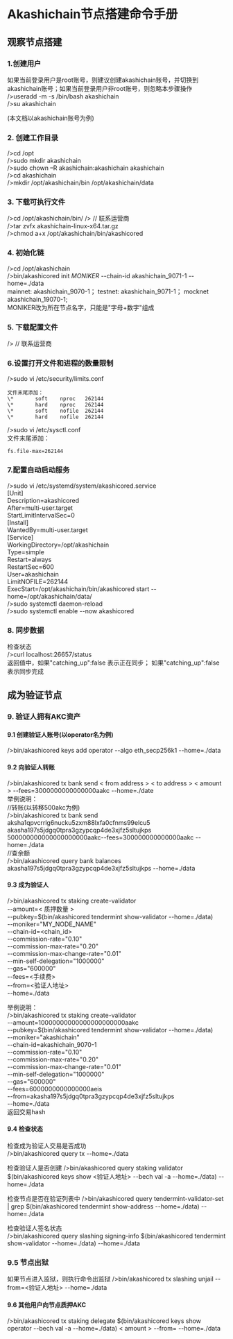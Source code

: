 # Akashichain节点搭建命令手册

## 观察节点搭建
### 1.创建用户
如果当前登录用户是root账号，则建议创建akashichain账号，并切换到akashichain账号；如果当前登录用户非root账号，则忽略本步骤操作  
/>useradd -m -s /bin/bash akashichain  
/>su akashichain  
  
(本文档以akashichain账号为例)  
  
### 2. 创建工作目录
/>cd /opt  
/>sudo mkdir akashichain  
/>sudo chown –R akashichain:akashichain akashichain  
/>cd akashichain  
/>mkdir /opt/akashichain/bin /opt/akashichain/data  
  
### 3. 下载可执行文件
/>cd /opt/akashichain/bin/ 
/> // 联系运营商  
/>tar zvfx akashichain-linux-x64.tar.gz  
/>chmod a+x /opt/akashichain/bin/akashicored  
  
### 4.  初始化链
/>cd  /opt/akashichain  
/>bin/akashicored init *MONIKER* --chain-id akashichain_9071-1 --home=./data  
    mainnet: akashichain_9070-1； testnet: akashichain_9071-1； mocknet akashichain_19070-1;  
    MONIKER改为所在节点名字，只能是"字母+数字"组成  
  
### 5. 下载配置文件
/> // 联系运营商
  
### 6.设置打开文件和进程的数量限制
/>sudo vi /etc/security/limits.conf  
```
文件末尾添加：  
\*       soft    nproc   262144
\*       hard    nproc   262144
\*       soft    nofile  262144
\*       hard    nofile  262144
```
/>sudo vi /etc/sysctl.conf  
文件末尾添加：  <br>
```
fs.file-max=262144
```
  
### 7.配置自动启动服务
/>sudo vi /etc/systemd/system/akashicored.service  
[Unit]  
Description=akashicored  
After=multi-user.target  
StartLimitIntervalSec=0  
[Install]  
WantedBy=multi-user.target  
[Service]  
WorkingDirectory=/opt/akashichain  
Type=simple  
Restart=always  
RestartSec=600  
User=akashichain  
LimitNOFILE=262144  
ExecStart=/opt/akashichain/bin/akashicored start --home=/opt/akashichain/data/  
/>sudo systemctl daemon-reload  
/>sudo systemctl enable --now akashicored  

### 8. 同步数据
检查状态  
/>curl localhost:26657/status  
返回值中，如果"catching_up":false 表示正在同步； 如果"catching_up":false 表示同步完成  
  
## 成为验证节点
### 9. 验证人拥有AKC资产
#### 9.1 创建验证人账号(以operator名为例)  
/>bin/akashicored keys add operator --algo eth_secp256k1 --home=./data  
  
#### 9.2 向验证人转账
/>bin/akashicored tx bank send < from address > < to address > < amount > --fees=3000000000000000aakc --home=./date  
举例说明：  
//转账(以转移500akc为例)  
/>bin/akashicored tx bank send aksha1qpvcrrlg6nucku5zxm88lxfa0cfnms99elcu5 akasha197s5jdgq0tpra3gzypcqp4de3xjfz5sltujkps 500000000000000000000aakc--fees=300000000000000aakc --home=./data  
//查余额  
/>bin/akashicored query bank balances akasha197s5jdgq0tpra3gzypcqp4de3xjfz5sltujkps --home=./data  
  
#### 9.3 成为验证人
/>bin/akashicored tx staking create-validator \
  --amount=< 质押数量 > \
  --pubkey=$(bin/akashicored tendermint show-validator --home=./data) \
  --moniker="MY_NODE_NAME" \
  --chain-id=<chain_id> \
  --commission-rate="0.10" \
  --commission-max-rate="0.20" \
  --commission-max-change-rate="0.01" \
  --min-self-delegation="1000000" \
  --gas="600000" \
  --fees=<手续费> \
  --from=<验证人地址>\
  --home=./data  

举例说明：  
/>bin/akashicored tx staking create-validator \
  --amount=10000000000000000000000aakc \
  --pubkey=$(bin/akashicored tendermint show-validator --home=./data) \
  --moniker="akashichain" \
  --chain-id=akashichain_9070-1 \
  --commission-rate="0.10" \
  --commission-max-rate="0.20" \
  --commission-max-change-rate="0.01" \
  --min-self-delegation="1000000" \
  --gas="600000" \
  --fees=6000000000000000aeis \
  --from=akasha197s5jdgq0tpra3gzypcqp4de3xjfz5sltujkps\
  --home=./data  
返回交易hash  

#### 9.4 检查状态
检查成为验证人交易是否成功  
/>bin/akashicored query tx <your transaction hash> --home=./data
  
检查验证人是否创建
/>bin/akashicored query staking validator $(bin/akashicored keys show <验证人地址> --bech val -a --home=./data) --home=./data  

检查节点是否在验证列表中
/>bin/akashicored query tendermint-validator-set | grep $(bin/akashicored tendermint show-address --home=./data) --home=./data  
  
检查验证人签名状态  
/>bin/akashicored query slashing signing-info $(bin/akashicored tendermint show-validator --home=./data) --home=./data  
  
### 9.5 节点出狱
如果节点进入监狱，则执行命令出监狱
/>bin/akashicored tx slashing unjail --from=<验证人地址> --home=./data

#### 9.6 其他用户向节点质押AKC
/>bin/akashicored tx staking delegate $(bin/akashicored keys show operator --bech val -a --home=./data) < amount > --from=<user> --home=./data
  
